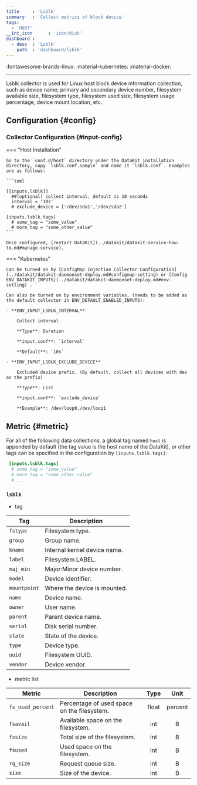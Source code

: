 ```yaml
---
title     : 'Lsblk'
summary   : 'Collect metrics of block device'
tags:
  - 'HOST'
__int_icon      : 'icon/disk'
dashboard :
  - desc  : 'Lsblk'
    path  : 'dashboard/lsblk'
---
```


:fontawesome-brands-linux: :material-kubernetes: :material-docker:

---

Lsblk collector is used for Linux host block device information collection, such as device name, primary and secondary device number, filesystem available size, filesystem type, filesystem used size, filesystem usage percentage, device mount location, etc.

## Configuration {#config}

<!-- markdownlint-disable MD046 -->

### Collector Configuration {#input-config}

=== "Host Installation"

    Go to the `conf.d/host` directory under the DataKit installation directory, copy `lsblk.conf.sample` and name it `lsblk.conf`. Examples are as follows:

    ```toml
        
    [[inputs.lsblk]]
      ##(optional) collect interval, default is 10 seconds
      interval = '10s'
      # exclude_device = ['/dev/sda1','/dev/sda2']
    
    [inputs.lsblk.tags]
      # some_tag = "some_value"
      # more_tag = "some_other_value"
    ```
    
    Once configured, [restart DataKit](../datakit/datakit-service-how-to.md#manage-service).

=== "Kubernetes"

    Can be turned on by [ConfigMap Injection Collector Configuration](../datakit/datakit-daemonset-deploy.md#configmap-setting) or [Config ENV_DATAKIT_INPUTS](../datakit/datakit-daemonset-deploy.md#env-setting) .

    Can also be turned on by environment variables, (needs to be added as the default collector in ENV_DEFAULT_ENABLED_INPUTS):
    
    - **ENV_INPUT_LSBLK_INTERVAL**
    
        Collect interval
    
        **Type**: Duration
    
        **input.conf**: `interval`
    
        **Default**: `10s`
    
    - **ENV_INPUT_LSBLK_EXCLUDE_DEVICE**
    
        Excluded device prefix. (By default, collect all devices with dev as the prefix)
    
        **Type**: List
    
        **input.conf**: `exclude_device`
    
        **Example**: /dev/loop0,/dev/loop1

<!-- markdownlint-enable -->

## Metric {#metric}

For all of the following data collections, a global tag named `host` is appended by default (the tag value is the host name of the DataKit), or other tags can be specified in the configuration by `[inputs.lsblk.tags]`:

``` toml
 [inputs.lsblk.tags]
  # some_tag = "some_value"
  # more_tag = "some_other_value"
  # ...
```



### `lsblk`

- tag


| Tag | Description |
|  ----  | --------|
|`fstype`|Filesystem type.|
|`group`|Group name.|
|`kname`|Internal kernel device name.|
|`label`|Filesystem LABEL.|
|`maj_min`|Major:Minor device number.|
|`model`|Device identifier.|
|`mountpoint`|Where the device is mounted.|
|`name`|Device name.|
|`owner`|User name.|
|`parent`|Parent device name.|
|`serial`|Disk serial number.|
|`state`|State of the device.|
|`type`|Device type.|
|`uuid`|Filesystem UUID.|
|`vendor`|Device vendor.|

- metric list


| Metric | Description | Type | Unit |
| ---- |---- | :---:    | :----: |
|`fs_used_percent`|Percentage of used space on the filesystem.|float|percent|
|`fsavail`|Available space on the filesystem.|int|B|
|`fssize`|Total size of the filesystem.|int|B|
|`fsused`|Used space on the filesystem.|int|B|
|`rq_size`|Request queue size.|int|B|
|`size`|Size of the device.|int|B|


